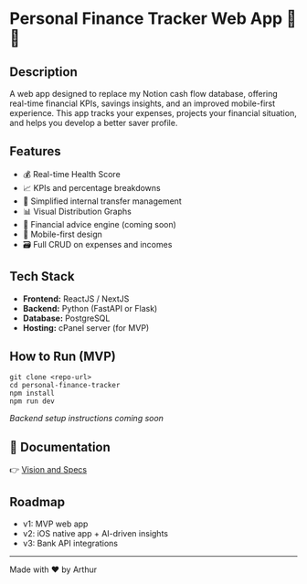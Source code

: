 # Personal Finance Tracker Web App 💸📱

## Description
A web app designed to replace my Notion cash flow database, offering real-time financial KPIs, savings insights, and an improved mobile-first experience. This app tracks your expenses, projects your financial situation, and helps you develop a better saver profile.

## Features
- 💰 Real-time Health Score
- 📈 KPIs and percentage breakdowns
- 🏦 Simplified internal transfer management
- 📊 Visual Distribution Graphs
- 🤖 Financial advice engine (coming soon)
- 📱 Mobile-first design
- 🗃️ Full CRUD on expenses and incomes

## Tech Stack
- **Frontend:** ReactJS / NextJS
- **Backend:** Python (FastAPI or Flask)
- **Database:** PostgreSQL
- **Hosting:** cPanel server (for MVP)

## How to Run (MVP)
```
git clone <repo-url>
cd personal-finance-tracker
npm install
npm run dev
```
_Backend setup instructions coming soon_

## 📜 Documentation
👉 [Vision and Specs](Documentation/Vision.md)

## Roadmap
- v1: MVP web app
- v2: iOS native app + AI-driven insights
- v3: Bank API integrations

---

Made with ❤️ by Arthur